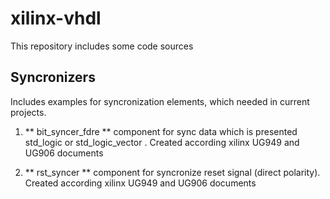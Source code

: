# xilinx-vhdl
This repository includes some code sources

## Syncronizers 
Includes examples for syncronization elements, which needed in current projects. 

1. ** bit_syncer_fdre **
component for sync data which is presented std_logic or std_logic_vector .
Created according xilinx UG949 and UG906 documents

2. ** rst_syncer ** 
component for syncronize reset signal (direct polarity). 
Created according xilinx UG949 and UG906 documents
